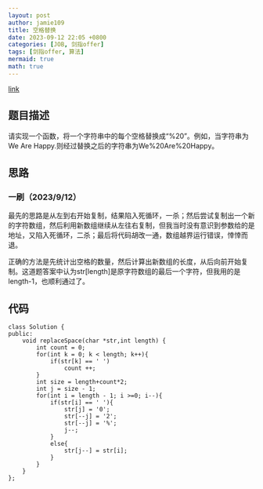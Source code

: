 ```yaml
---
layout: post
author: jamie109
title: 空格替换
date: 2023-09-12 22:05 +0800
categories: [JOB, 剑指offer]
tags: [剑指offer, 算法]
mermaid: true
math: true
---
```

[link](https://www.nowcoder.com/practice/4060ac7e3e404ad1a894ef3e17650423?tpId=13&&tqId=11155&rp=1&ru=/ta/coding-interviews&qru=/ta/coding-interviews/question-ranking)

## 题目描述

请实现一个函数，将一个字符串中的每个空格替换成“%20”。例如，当字符串为We Are Happy.则经过替换之后的字符串为We%20Are%20Happy。

## 思路

### 一刷（2023/9/12）

最先的思路是从左到右开始复制，结果陷入死循环，一杀；然后尝试复制出一个新的字符数组，然后利用新数组继续从左往右复制，但我当时没有意识到参数给的是地址，又陷入死循环，二杀；最后将代码胡改一通，数组越界运行错误，悻悻而退。

正确的方法是先统计出空格的数量，然后计算出新数组的长度，从后向前开始复制。这道题答案中认为str[length]是原字符数组的最后一个字符，但我用的是length-1，也顺利通过了。

## 代码

```
class Solution {
public:
	void replaceSpace(char *str,int length) {
		int count = 0;
		for(int k = 0; k < length; k++){
			if(str[k] == ' ')
				count ++;
		}
		int size = length+count*2;
		int j = size - 1;
		for(int i = length - 1; i >=0; i--){
			if(str[i] == ' '){
				str[j] = '0';
				str[--j] = '2';
				str[--j] = '%';
				j--;
			}
			else{
				str[j--] = str[i];
			}
		}
	}
};

```